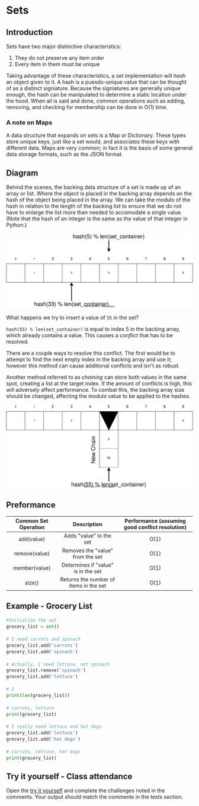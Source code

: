 # Sets

## Introduction

Sets have two major distinctive characteristics:

1. They do not preserve any item order
2. Every item in them must be unique

Taking advantage of these characteristics, a set implementation will *hash*
an object given to it. A hash is a puesdo-unique value that can be thought
of as a distinct signiature. Because the signiatures are generally unique enough,
the hash can be manipulated to determine a static location under the hood.
When all is said and done, common operations such as adding, removing, and
checking for membership can be done in O(1) time.

### A note on Maps

A data structure that expands on sets is a Map or Dictionary. These types store
unique keys, just like a set would, and associates these keys with different data.
Maps are very common; in fact it is the basis of some general data storage formats,
such as the JSON format.

## Diagram

Behind the scenes, the backing data structure of a set is made up of an array or
list. Where the object is placed in the backing array depends on the hash of the
object being placed in the array. We can take the modulo of the hash in relation to
the length of the backing list to ensure that we do not have to enlarge the list
more than needed to accomodate a single value. (Note that the hash of an integer is
the same as the value of that integer in Python.)

![Set example](pictures/set-diagram.drawio.svg)

What happens we try to insert a value of `55` in the set?

`hash(55) % len(set_container)` is equal to index 5 in the backing array, which
already contains a value. This causes a *conflict* that has to be resolved.

There are a couple ways to resolve this conflict. The first would be to attempt
to find the next empty index in the backing array and use it; however this method can
cause additional conflicts and isn't as robust.

Another method referred to as *chaining* can store both values in the same spot,
creating a list at the target index. If the amount of conflicts is high, this will
adversely affect performance. To combat this, the backing array size should be
changed, affecting the modulo value to be applied to the hashes.

![Chaining example](pictures/set-diagram-chaining.drawio.svg)

## Preformance

| Common Set Operation |               Description              | Performance (assuming good conflict resolution) |
|:--------------------:|:--------------------------------------:|:-----------------------------------------------:|
|      add(value)      |         Adds "value" to the set        |                       O(1)                      |
|     remove(value)    |    Removes the "value" from the set    |                       O(1)                      |
|     member(value)    |   Determines if "value" is in the set  |                       O(1)                      |
|        size()        | Returns the number of items in the set |                       O(1)                      |

## Example - Grocery List

```python
#Initialize the set
grocery_list = set()

# I need carrots and spinach
grocery_list.add('carrots')
grocery_list.add('spinach')

# Actually, I need lettuce, not spinach
grocery_list.remove('spinach')
grocery_list.add('lettuce')

# 2
print(len(grocery_list))

# carrots, lettuce
print(grocery_list)

# I really need lettuce and hot dogs
grocery_list.add('lettuce')
grocery_list.add('hot dogs')

# carrots, lettuce, hot dogs
print(grocery_list)
```

## Try it yourself - Class attendance

Open the [try it yourself](src/tryit_sets.py) and complete the challenges noted in
the comments. Your output should match the comments in the tests section.
